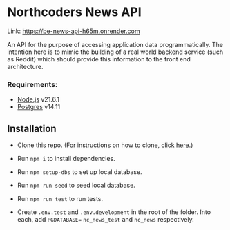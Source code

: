 # Northcoders News API
Link: https://be-news-api-h65m.onrender.com

An API for the purpose of accessing application data programmatically. The intention here is to mimic the building of a real world backend service (such as Reddit) which should provide this information to the front end architecture.
### Requirements:
- [Node.js](https://nodejs.org/en/) v21.6.1
- [Postgres](https://www.postgresql.org/download/) v14.11

## Installation 

- Clone this repo.
(For instructions on how to clone, click [here](https://docs.github.com/en/repositories/creating-and-managing-repositories/cloning-a-repository).)

- Run `npm i` to install dependencies.
- Run `npm setup-dbs` to set up local database.
- Run `npm run seed` to seed local database.
- Run `npm run test` to run tests.
- Create `.env.test` and `.env.development` in the root of the folder. Into each, add `PGDATABASE=` `nc_news_test` and `nc_news` respectively.

